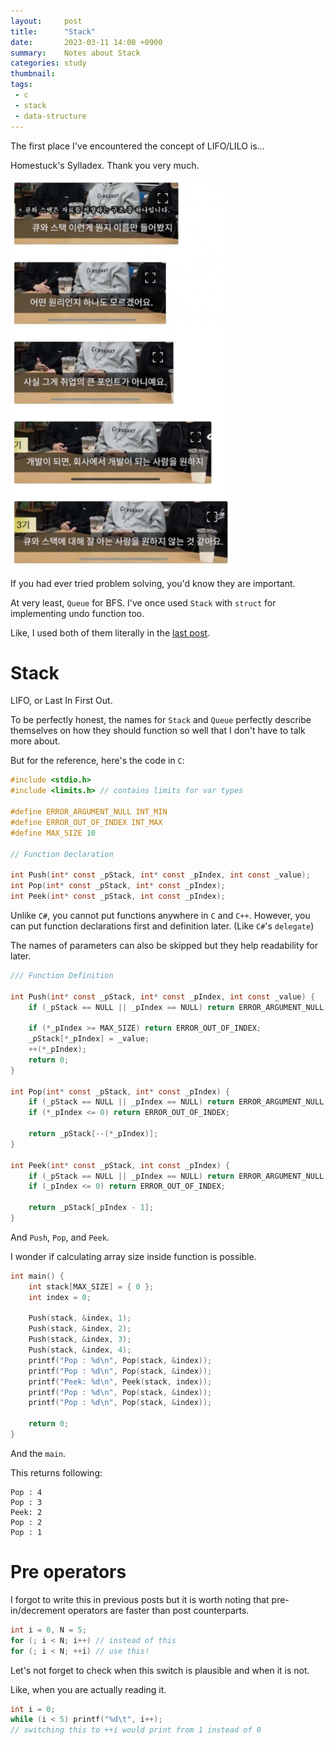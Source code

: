 ```yaml
---
layout:     post
title:      "Stack"
date:       2023-03-11 14:00 +0900
summary:    Notes about Stack
categories: study
thumbnail: 
tags:
 - c
 - stack
 - data-structure
---
```


The first place I've encountered the concept of LIFO/LILO is...

Homestuck's Sylladex.
Thank you very much.

![Dumb](/images/0310-FqrzNipaQAE1f7-.png)

If you had ever tried problem solving, you'd know they are important.

At very least, `Queue` for BFS.
I've once used `Stack` with `struct` for implementing undo function too.

Like, I used both of them literally in the [last post][LastPost].


# Stack

LIFO, or Last In First Out.

To be perfectly honest, the names for `Stack` and `Queue` perfectly
describe themselves on how they should function so well that
I don't have to talk more about.

But for the reference, here's the code in `C`:

```c
#include <stdio.h>
#include <limits.h> // contains limits for var types

#define ERROR_ARGUMENT_NULL INT_MIN
#define ERROR_OUT_OF_INDEX INT_MAX
#define MAX_SIZE 10

// Function Declaration

int Push(int* const _pStack, int* const _pIndex, int const _value);
int Pop(int* const _pStack, int* const _pIndex);
int Peek(int* const _pStack, int const _pIndex);
```

Unlike `C#`, you cannot put functions anywhere in `C` and `C++`.
However, you can put function declarations first and definition later.
(Like `C#`'s `delegate`)

The names of parameters can also be skipped but
they help readability for later.

```c
/// Function Definition

int Push(int* const _pStack, int* const _pIndex, int const _value) {
    if (_pStack == NULL || _pIndex == NULL) return ERROR_ARGUMENT_NULL;

    if (*_pIndex >= MAX_SIZE) return ERROR_OUT_OF_INDEX;
    _pStack[*_pIndex] = _value;
    ++(*_pIndex);
    return 0;
}

int Pop(int* const _pStack, int* const _pIndex) {
    if (_pStack == NULL || _pIndex == NULL) return ERROR_ARGUMENT_NULL;
    if (*_pIndex <= 0) return ERROR_OUT_OF_INDEX;

    return _pStack[--(*_pIndex)];
}

int Peek(int* const _pStack, int const _pIndex) {
    if (_pStack == NULL || _pIndex == NULL) return ERROR_ARGUMENT_NULL;
    if (_pIndex <= 0) return ERROR_OUT_OF_INDEX;

    return _pStack[_pIndex - 1];
}
```

And `Push`, `Pop`, and `Peek`.

I wonder if calculating array size inside function is possible.

```c
int main() {
    int stack[MAX_SIZE] = { 0 };
    int index = 0;

    Push(stack, &index, 1);
    Push(stack, &index, 2);
    Push(stack, &index, 3);
    Push(stack, &index, 4);
    printf("Pop : %d\n", Pop(stack, &index));
    printf("Pop : %d\n", Pop(stack, &index));
    printf("Peek: %d\n", Peek(stack, index));
    printf("Pop : %d\n", Pop(stack, &index));
    printf("Pop : %d\n", Pop(stack, &index));

    return 0;
}
```

And the `main`.

This returns following:

```
Pop : 4
Pop : 3
Peek: 2
Pop : 2
Pop : 1

```

# Pre operators

I forgot to write this in previous posts but
it is worth noting that pre-in/decrement operators are
faster than post counterparts.

```c
int i = 0, N = 5;
for (; i < N; i++) // instead of this
for (; i < N; ++i) // use this!
```

Let's not forget to check when this switch is plausible
and when it is not.

Like, when you are actually reading it.

```c
int i = 0;
while (i < 5) printf("%d\t", i++);
// switching this to ++i would print from 1 instead of 0
```



[LastPost]: /blog/2023/03/11/9328-keys/